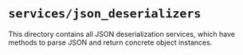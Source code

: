 # `services/json_deserializers`

This directory contains all JSON deserialization services, which have methods to parse JSON and return concrete object instances.
